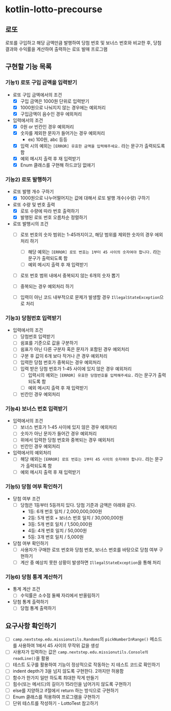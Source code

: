 # kotlin-lotto-precourse

## 로또
로또를 구입하고 해당 금액만큼 발행하여 당첨 번호 및 보너스 번호와 비교한 후, 당첨 결과와 수익률을 계산하여 출력하는 로또 발매 프로그램

## 구현할 기능 목록
### 기능1) 로또 구입 금액을 입력받기
- 로또 구입 금액에서의 조건
    - [x] 구입 금액은 1000원 단위로 입력받기
    - [x] 1000원으로 나눠지지 않는 경우에는 예외처리
    - [x] 구입금액이 음수인 경우 에외처리
- 입력에서의 조건
    - [x] 0원 or 빈칸인 경우 예외처리
    - [x] 숫자를 제외한 문자가 들어가는 경우 예외처리
        - ex) 100원, abc 등등
    - [x] 입력 시의 예외는 `[ERROR] 유효한 금액을 입력해주세요.` 라는 문구가 출력되도록 함
    - [x] 예외 메시지 출력 후 재 입력받기
    - [x] Enum 클래스를 구현해 하드코딩 없애기

### 기능2) 로또 발행하기
- 로또 발행 개수 구하기
    - [x] 1000원으로 나누어떨어지는 값에 대해서 로또 발행 개수(수량) 구하기
- 로또 수량 및 번호 출력
    - [x] 로또 수량에 따라 번호 출력하기
    - [x] 발행된 로또 번호 오름차순 정렬하기
- 로또 발행시의 조건
    - [ ] 로또 번호의 숫자 범위는 1-45까지이고, 해당 범위를 제외한 숫자의 경우 에외처리 하기
        - [ ] 해당 예외는 `[ERROR] 로또 번호는 1부터 45 사이의 숫자여야 합니다.` 라는 문구가 출력되도록 함
        - [ ] 예외 메시지 출력 후 재 입력받기
    - [ ] 로또 번호 범위 내에서 중복되지 않는 6개의 숫자 뽑기
    - [ ] 중복되는 경우 예외처리 하기
    - [ ] 입력이 아닌 코드 내부적으로 문제가 발생할 경우 `IllegalStateException`으로 처리


### 기능3) 당첨번호 입력받기
- 입력에서의 조건
    - [ ] 당첨번호 입력받기
    - [ ] 쉼표를 기준으로 값을 구분하기
    - [ ] 쉼표가 아닌 다른 구분자 혹은 문자가 포함된 경우 예외처리
    - [ ] 구분 후 값이 6개 보다 작거나 큰 경우 예외처리
    - [ ] 입력한 당첨 번호가 중복되는 경우 예외처리
    - [ ] 입력 받은 당첨 번호가 1-45 사이에 있지 않은 경우 예외처리
        - [ ] 입력시의 예외는 `[ERROR] 유효한 당첨번호를 입력해주세요.` 라는 문구가 출력되도록 함
        - [ ] 예외 메시지 출력 후 재 입력받기
    - [ ] 빈칸인 경우 예외처리    

### 기능4) 보너스 번호 입력받기
- 입력에서의 조건
    - [ ] 보너스 번호가 1-45 사이에 있지 않은 경우 예외처리
    - [ ] 숫자가 아닌 문자가 들어간 경우 예외처리
    - [ ] 위에서 입력한 당첨 번호와 중복되는 경우 예외처리
    - [ ] 빈칸인 경우 예외처리
- 입력에서의 예외처리
    - [ ] 해당 예외는 `[ERROR] 로또 번호는 1부터 45 사이의 숫자여야 합니다.` 라는 문구가 출력되도록 함
    - [ ] 예외 메시지 출력 후 재 입력받기

### 기능5) 당첨 여부 확인하기
- 당첨 여부 조건
    - [ ] 당첨은 1등부터 5등까지 있다. 당첨 기준과 금액은 아래와 같다.
        - 1등: 6개 번호 일치 / 2,000,000,000원
        - 2등: 5개 번호 + 보너스 번호 일치 / 30,000,000원
        - 3등: 5개 번호 일치 / 1,500,000원
        - 4등: 4개 번호 일치 / 50,000원
        - 5등: 3개 번호 일치 / 5,000원
- 당첨 여부 확인하기
    - [ ] 사용자가 구매한 로또 번호와 당첨 번호, 보너스 번호를 바탕으로 당첨 여부 구현하기
    - [ ] 계산 중 예상치 못한 상황이 발생하면 `IllegalStateException`을 통해 처리

### 기능6) 당첨 통계 계산하기
- 통계 계산 조건
    - [ ] 수익률은 소수점 둘째 자리에서 반올림하기
- 당첨 통계 출력하기
    - [ ] 당첨 통계 출력하기

## 요구사항 확인하기
- [ ] `camp.nextstep.edu.missionutils.Randoms`의 `pickNumberInRange()` 메소드를 사용하여 1에서 45 사이의 무작위 값을 생성
- [ ] 사용자가 입력하는 값은 `camp.nextstep.edu.missionutils.Console의 readLine()`을 활용
- [ ] 테스트 도구를 활용하여 기능이 정상적으로 작동하는 지 테스트 코드로 확인하기
- [ ] indent depth가 3을 넘지 않도록 구현한다. 2까지만 허용함
- [ ] 함수가 한가지 일만 하도록 최대한 작게 만들기
- [ ] 힘수(또는 메서드)의 길이가 15라인을 넘어가지 않도록 구현하기
- [ ] else를 지양하고 if절에서 return 하는 방식으로 구현하기
- [ ] Enum 클래스를 적용하여 프로그램을 구현하기
- [ ] 단위 테스트를 작성하기 - LottoTest 참고하기